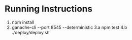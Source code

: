 # Running Instructions 
1. npm install
2. ganache-cli --port 8545 --deterministic
3.a npm test
4.b ./deploy/deploy.sh